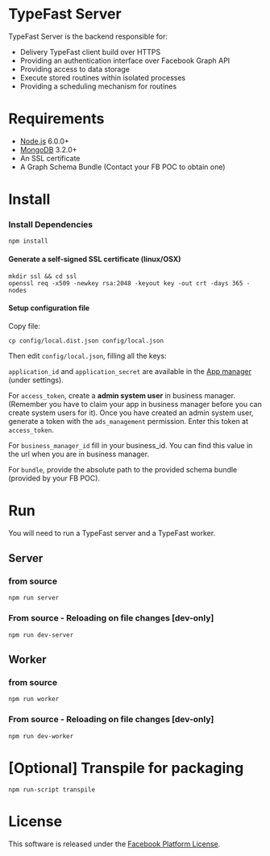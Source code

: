 # TypeFast Server

TypeFast Server is the backend responsible for:
* Delivery TypeFast client build over HTTPS
* Providing an authentication interface over Facebook Graph API
* Providing access to data storage
* Execute stored routines within isolated processes
* Providing a scheduling mechanism for routines

# Requirements

* [Node.js](https://nodejs.org/) 6.0.0+
* [MongoDB](https://www.mongodb.com/community) 3.2.0+
* An SSL certificate
* A Graph Schema Bundle (Contact your FB POC to obtain one)

# Install

### Install Dependencies

    npm install

#### Generate a self-signed SSL certificate (linux/OSX)

    mkdir ssl && cd ssl
    openssl req -x509 -newkey rsa:2048 -keyout key -out crt -days 365 -nodes

#### Setup configuration file

Copy file:

    cp config/local.dist.json config/local.json

Then edit `config/local.json`, filling all the keys:

`application_id` and `application_secret` are available in the [App manager](https://developers.facebook.com/apps/) (under settings).

For `access_token`, create a **admin system user** in business manager. (Remember you have to claim your app in business manager before you can create system users for it). Once you have created an admin system user, generate a token with the `ads_management` permission. Enter this token at `access_token`.

For `business_manager_id` fill in your business_id. You can find this value in the url when you are in business manager.

For `bundle`, provide the absolute path to the provided schema bundle (provided by your FB POC).

# Run

You will need to run a TypeFast server and a TypeFast worker.

## Server

### from source

    npm run server

### From source - Reloading on file changes [dev-only]

    npm run dev-server

## Worker

### from source

    npm run worker

### From source - Reloading on file changes [dev-only]

    npm run dev-worker

# [Optional] Transpile for packaging

    npm run-script transpile

# License

This software is released under the [Facebook Platform License](https://github.com/facebook/typefast/blob/master/LICENSE).
